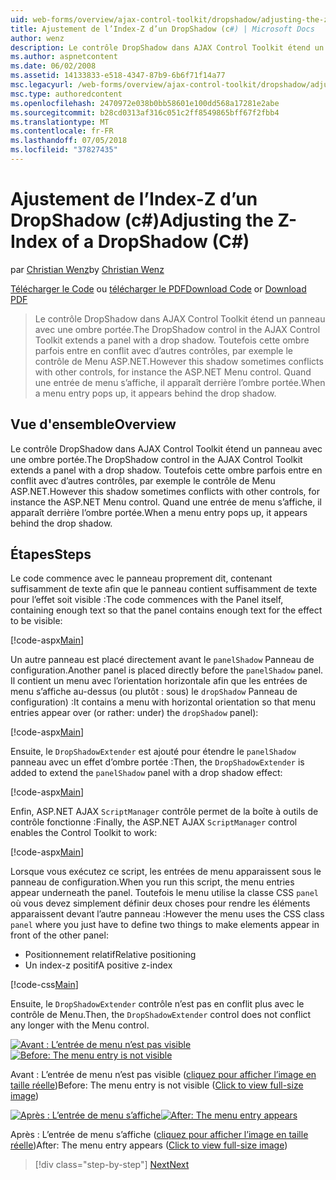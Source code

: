 ```yaml
---
uid: web-forms/overview/ajax-control-toolkit/dropshadow/adjusting-the-z-index-of-a-dropshadow-cs
title: Ajustement de l’Index-Z d’un DropShadow (c#) | Microsoft Docs
author: wenz
description: Le contrôle DropShadow dans AJAX Control Toolkit étend un panneau avec une ombre portée. Toutefois cette ombre parfois est en conflit avec d’autres contrôles, pour le programme d’insta...
ms.author: aspnetcontent
ms.date: 06/02/2008
ms.assetid: 14133833-e518-4347-87b9-6b6f71f14a77
msc.legacyurl: /web-forms/overview/ajax-control-toolkit/dropshadow/adjusting-the-z-index-of-a-dropshadow-cs
msc.type: authoredcontent
ms.openlocfilehash: 2470972e038b0bb58601e100dd568a17281e2abe
ms.sourcegitcommit: b28cd0313af316c051c2ff8549865bff67f2fbb4
ms.translationtype: MT
ms.contentlocale: fr-FR
ms.lasthandoff: 07/05/2018
ms.locfileid: "37827435"
---
```

<a name="adjusting-the-z-index-of-a-dropshadow-c"></a><span data-ttu-id="251fd-104">Ajustement de l’Index-Z d’un DropShadow (c#)</span><span class="sxs-lookup"><span data-stu-id="251fd-104">Adjusting the Z-Index of a DropShadow (C#)</span></span>
====================
<span data-ttu-id="251fd-105">par [Christian Wenz](https://github.com/wenz)</span><span class="sxs-lookup"><span data-stu-id="251fd-105">by [Christian Wenz](https://github.com/wenz)</span></span>

<span data-ttu-id="251fd-106">[Télécharger le Code](http://download.microsoft.com/download/5/1/6/51652a81-500b-4f6b-88d3-617103e7941e/DropShadow1.cs.zip) ou [télécharger le PDF](http://download.microsoft.com/download/b/6/a/b6ae89ee-df69-4c87-9bfb-ad1eb2b23373/dropshadow1CS.pdf)</span><span class="sxs-lookup"><span data-stu-id="251fd-106">[Download Code](http://download.microsoft.com/download/5/1/6/51652a81-500b-4f6b-88d3-617103e7941e/DropShadow1.cs.zip) or [Download PDF](http://download.microsoft.com/download/b/6/a/b6ae89ee-df69-4c87-9bfb-ad1eb2b23373/dropshadow1CS.pdf)</span></span>

> <span data-ttu-id="251fd-107">Le contrôle DropShadow dans AJAX Control Toolkit étend un panneau avec une ombre portée.</span><span class="sxs-lookup"><span data-stu-id="251fd-107">The DropShadow control in the AJAX Control Toolkit extends a panel with a drop shadow.</span></span> <span data-ttu-id="251fd-108">Toutefois cette ombre parfois entre en conflit avec d’autres contrôles, par exemple le contrôle de Menu ASP.NET.</span><span class="sxs-lookup"><span data-stu-id="251fd-108">However this shadow sometimes conflicts with other controls, for instance the ASP.NET Menu control.</span></span> <span data-ttu-id="251fd-109">Quand une entrée de menu s’affiche, il apparaît derrière l’ombre portée.</span><span class="sxs-lookup"><span data-stu-id="251fd-109">When a menu entry pops up, it appears behind the drop shadow.</span></span>


## <a name="overview"></a><span data-ttu-id="251fd-110">Vue d'ensemble</span><span class="sxs-lookup"><span data-stu-id="251fd-110">Overview</span></span>

<span data-ttu-id="251fd-111">Le contrôle DropShadow dans AJAX Control Toolkit étend un panneau avec une ombre portée.</span><span class="sxs-lookup"><span data-stu-id="251fd-111">The DropShadow control in the AJAX Control Toolkit extends a panel with a drop shadow.</span></span> <span data-ttu-id="251fd-112">Toutefois cette ombre parfois entre en conflit avec d’autres contrôles, par exemple le contrôle de Menu ASP.NET.</span><span class="sxs-lookup"><span data-stu-id="251fd-112">However this shadow sometimes conflicts with other controls, for instance the ASP.NET Menu control.</span></span> <span data-ttu-id="251fd-113">Quand une entrée de menu s’affiche, il apparaît derrière l’ombre portée.</span><span class="sxs-lookup"><span data-stu-id="251fd-113">When a menu entry pops up, it appears behind the drop shadow.</span></span>

## <a name="steps"></a><span data-ttu-id="251fd-114">Étapes</span><span class="sxs-lookup"><span data-stu-id="251fd-114">Steps</span></span>

<span data-ttu-id="251fd-115">Le code commence avec le panneau proprement dit, contenant suffisamment de texte afin que le panneau contient suffisamment de texte pour l’effet soit visible :</span><span class="sxs-lookup"><span data-stu-id="251fd-115">The code commences with the Panel itself, containing enough text so that the panel contains enough text for the effect to be visible:</span></span>

[!code-aspx[Main](adjusting-the-z-index-of-a-dropshadow-cs/samples/sample1.aspx)]

<span data-ttu-id="251fd-116">Un autre panneau est placé directement avant le `panelShadow` Panneau de configuration.</span><span class="sxs-lookup"><span data-stu-id="251fd-116">Another panel is placed directly before the `panelShadow` panel.</span></span> <span data-ttu-id="251fd-117">Il contient un menu avec l’orientation horizontale afin que les entrées de menu s’affiche au-dessus (ou plutôt : sous) le `dropShadow` Panneau de configuration) :</span><span class="sxs-lookup"><span data-stu-id="251fd-117">It contains a menu with horizontal orientation so that menu entries appear over (or rather: under) the `dropShadow` panel):</span></span>

[!code-aspx[Main](adjusting-the-z-index-of-a-dropshadow-cs/samples/sample2.aspx)]

<span data-ttu-id="251fd-118">Ensuite, le `DropShadowExtender` est ajouté pour étendre le `panelShadow` panneau avec un effet d’ombre portée :</span><span class="sxs-lookup"><span data-stu-id="251fd-118">Then, the `DropShadowExtender` is added to extend the `panelShadow` panel with a drop shadow effect:</span></span>

[!code-aspx[Main](adjusting-the-z-index-of-a-dropshadow-cs/samples/sample3.aspx)]

<span data-ttu-id="251fd-119">Enfin, ASP.NET AJAX `ScriptManager` contrôle permet de la boîte à outils de contrôle fonctionne :</span><span class="sxs-lookup"><span data-stu-id="251fd-119">Finally, the ASP.NET AJAX `ScriptManager` control enables the Control Toolkit to work:</span></span>

[!code-aspx[Main](adjusting-the-z-index-of-a-dropshadow-cs/samples/sample4.aspx)]

<span data-ttu-id="251fd-120">Lorsque vous exécutez ce script, les entrées de menu apparaissent sous le panneau de configuration.</span><span class="sxs-lookup"><span data-stu-id="251fd-120">When you run this script, the menu entries appear underneath the panel.</span></span> <span data-ttu-id="251fd-121">Toutefois le menu utilise la classe CSS `panel` où vous devez simplement définir deux choses pour rendre les éléments apparaissent devant l’autre panneau :</span><span class="sxs-lookup"><span data-stu-id="251fd-121">However the menu uses the CSS class `panel` where you just have to define two things to make elements appear in front of the other panel:</span></span>

- <span data-ttu-id="251fd-122">Positionnement relatif</span><span class="sxs-lookup"><span data-stu-id="251fd-122">Relative positioning</span></span>
- <span data-ttu-id="251fd-123">Un index-z positif</span><span class="sxs-lookup"><span data-stu-id="251fd-123">A positive z-index</span></span>

[!code-css[Main](adjusting-the-z-index-of-a-dropshadow-cs/samples/sample5.css)]

<span data-ttu-id="251fd-124">Ensuite, le `DropShadowExtender` contrôle n’est pas en conflit plus avec le contrôle de Menu.</span><span class="sxs-lookup"><span data-stu-id="251fd-124">Then, the `DropShadowExtender` control does not conflict any longer with the Menu control.</span></span>


<span data-ttu-id="251fd-125">[![Avant : L’entrée de menu n’est pas visible](adjusting-the-z-index-of-a-dropshadow-cs/_static/image2.png)](adjusting-the-z-index-of-a-dropshadow-cs/_static/image1.png)</span><span class="sxs-lookup"><span data-stu-id="251fd-125">[![Before: The menu entry is not visible](adjusting-the-z-index-of-a-dropshadow-cs/_static/image2.png)](adjusting-the-z-index-of-a-dropshadow-cs/_static/image1.png)</span></span>

<span data-ttu-id="251fd-126">Avant : L’entrée de menu n’est pas visible ([cliquez pour afficher l’image en taille réelle](adjusting-the-z-index-of-a-dropshadow-cs/_static/image3.png))</span><span class="sxs-lookup"><span data-stu-id="251fd-126">Before: The menu entry is not visible ([Click to view full-size image](adjusting-the-z-index-of-a-dropshadow-cs/_static/image3.png))</span></span>


<span data-ttu-id="251fd-127">[![Après : L’entrée de menu s’affiche](adjusting-the-z-index-of-a-dropshadow-cs/_static/image5.png)](adjusting-the-z-index-of-a-dropshadow-cs/_static/image4.png)</span><span class="sxs-lookup"><span data-stu-id="251fd-127">[![After: The menu entry appears](adjusting-the-z-index-of-a-dropshadow-cs/_static/image5.png)](adjusting-the-z-index-of-a-dropshadow-cs/_static/image4.png)</span></span>

<span data-ttu-id="251fd-128">Après : L’entrée de menu s’affiche ([cliquez pour afficher l’image en taille réelle](adjusting-the-z-index-of-a-dropshadow-cs/_static/image6.png))</span><span class="sxs-lookup"><span data-stu-id="251fd-128">After: The menu entry appears ([Click to view full-size image](adjusting-the-z-index-of-a-dropshadow-cs/_static/image6.png))</span></span>

> [!div class="step-by-step"]
> [<span data-ttu-id="251fd-129">Next</span><span class="sxs-lookup"><span data-stu-id="251fd-129">Next</span></span>](manipulating-dropshadow-properties-from-client-code-cs.md)
